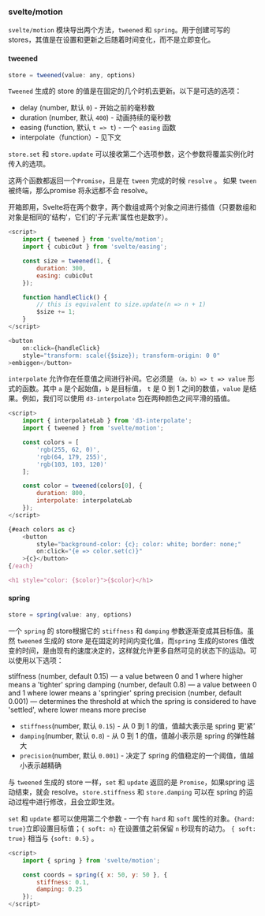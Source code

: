 ### svelte/motion

`svelte/motion` 模块导出两个方法，`tweened` 和 `spring`。用于创建可写的 stores，其值是在设置和更新之后随着时间变化，而不是立即变化。

#### <p id="tweened">tweened</p>

```js
store = tweened(value: any, options)
```

`Tweened` 生成的 store 的值是在固定的几个时机去更新。以下是可选的选项：

- delay (number, 默认 `0`) - 开始之前的毫秒数
- duration (number, 默认 `400`) - 动画持续的毫秒数
- easing (function, 默认 `t => t`) - 一个 `easing` 函数
- interpolate（function）- 见下文

`store.set` 和 `store.update` 可以接收第二个选项参数，这个参数将覆盖实例化时传入的选项。

这两个函数都返回一个`Promise`，且是在 `tween` 完成的时候 `resolve` 。 如果 `tween` 被终端，那么promise 将永远都不会 resolve。

开箱即用，Svelte将在两个数字，两个数组或两个对象之间进行插值（只要数组和对象是相同的'结构'，它们的'子元素'属性也是数字）。

```js
<script>
	import { tweened } from 'svelte/motion';
	import { cubicOut } from 'svelte/easing';

	const size = tweened(1, {
		duration: 300,
		easing: cubicOut
	});

	function handleClick() {
		// this is equivalent to size.update(n => n + 1)
		$size += 1;
	}
</script>

<button
	on:click={handleClick}
	style="transform: scale({$size}); transform-origin: 0 0"
>embiggen</button>
```

`interpolate` 允许你在任意值之间进行补间。它必须是 `（a，b）=> t => value` 形式的函数。其中 `a`  是个起始值，`b` 是目标值， `t` 是 0 到 1 之间的数值，`value` 是结果。例如，我们可以使用 `d3-interpolate` 包在两种颜色之间平滑的插值。

```js
<script>
	import { interpolateLab } from 'd3-interpolate';
	import { tweened } from 'svelte/motion';

	const colors = [
		'rgb(255, 62, 0)',
		'rgb(64, 179, 255)',
		'rgb(103, 103, 120)'
	];

	const color = tweened(colors[0], {
		duration: 800,
		interpolate: interpolateLab
	});
</script>

{#each colors as c}
	<button
		style="background-color: {c}; color: white; border: none;"
		on:click="{e => color.set(c)}"
	>{c}</button>
{/each}

<h1 style="color: {$color}">{$color}</h1>
```

#### <p id="spring">spring</p>

```js
store = spring(value: any, options)
```

一个 `spring` 的 store根据它的 `stiffness` 和 `damping` 参数逐渐变成其目标值。虽然 `tweened` 生成的 store 是在固定的时间内变化值，而`spring` 生成的stores 值改变的时间，是由现有的速度决定的，这样就允许更多自然可见的状态下的运动。可以使用以下选项：

stiffness (number, default 0.15) — a value between 0 and 1 where higher means a 'tighter' spring
damping (number, default 0.8) — a value between 0 and 1 where lower means a 'springier' spring
precision (number, default 0.001) — determines the threshold at which the spring is considered to have 'settled', where lower means more precise

- `stiffness`(number, 默认 `0.15`) - 从 0 到 1 的值，值越大表示是 spring 更‘紧’
- `damping`(number, 默认 `0.8`) - 从 0 到 1 的值，值越小表示是 spring 的弹性越大
- `precision`(number, 默认 `0.001`) - 决定了 spring 的值稳定的一个阈值，值越小表示越精确

与 `tweened` 生成的 store 一样，`set` 和 `update` 返回的是 `Promise`，如果spring 运动结束，就会 resolve。`store.stiffness` 和 `store.damping` 可以在 spring 的运动过程中进行修改，且会立即生效。

`set` 和 `update` 都可以使用第二个参数 - 一个有 `hard` 和 `soft` 属性的对象。`{hard: true}`立即设置目标值；`{ soft: n}` 在设置值之前保留 `n` 秒现有的动力。 `{ soft: true}` 相当与 `{soft: 0.5}` 。

```js
<script>
	import { spring } from 'svelte/motion';

	const coords = spring({ x: 50, y: 50 }, {
		stiffness: 0.1,
		damping: 0.25
	});
</script>
```